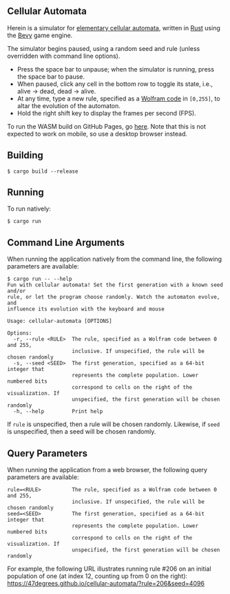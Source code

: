 Cellular Automata
----------------------------

Herein is a simulator for
[elementary&#32;cellular&#32;automata](https://en.wikipedia.org/wiki/Elementary_cellular_automaton),
written in [Rust](https://www.rust-lang.org/) using the
[Bevy](https://bevyengine.org/) game engine.

The simulator begins paused, using a random seed and rule (unless overridden
with command line options).

* Press the space bar to unpause; when the simulator is running, press the space
  bar to pause.
* When paused, click any cell in the bottom row to toggle its state, i.e.,
  alive -> dead, dead -> alive.
* At any time, type a new rule, specified as a
  [Wolfram&#32;code](https://en.wikipedia.org/wiki/Wolfram_code) in
  `[0,255]`, to altar the evolution of the automaton.
* Hold the right shift key to display the frames per second (FPS).

To run the WASM build on GitHub Pages, go
[here](https://47degrees.github.io/cellular-automata). Note that this is not
expected to work on mobile, so use a desktop browser instead.

Building
--------

```shell
$ cargo build --release
```

Running
-------

To run natively:

```shell
$ cargo run
```

Command Line Arguments
----------------------

When running the application natively from the command line, the following
parameters are available:

```shell
$ cargo run -- --help
Fun with cellular automata! Set the first generation with a known seed and/or
rule, or let the program choose randomly. Watch the automaton evolve, and
influence its evolution with the keyboard and mouse

Usage: cellular-automata [OPTIONS]

Options:
  -r, --rule <RULE>  The rule, specified as a Wolfram code between 0 and 255,
                     inclusive. If unspecified, the rule will be chosen randomly
  -s, --seed <SEED>  The first generation, specified as a 64-bit integer that
                     represents the complete population. Lower numbered bits
                     correspond to cells on the right of the visualization. If
                     unspecified, the first generation will be chosen randomly
  -h, --help         Print help
```

If `rule` is unspecified, then a rule will be chosen randomly. Likewise, if
`seed` is unspecified, then a seed will be chosen randomly.

Query Parameters
----------------

When running the application from a web browser, the following query parameters
are available:

```text
rule=<RULE>          The rule, specified as a Wolfram code between 0 and 255,
                     inclusive. If unspecified, the rule will be chosen randomly
seed=<SEED>          The first generation, specified as a 64-bit integer that
                     represents the complete population. Lower numbered bits
                     correspond to cells on the right of the visualization. If
                     unspecified, the first generation will be chosen randomly
```

For example, the following URL illustrates running rule #206 on an initial
population of one (at index 12, counting up from 0 on the right):
https://47degrees.github.io/cellular-automata/?rule=206&seed=4096
